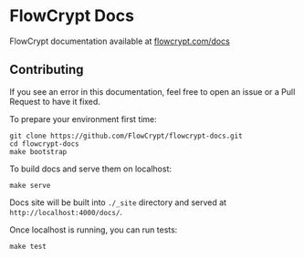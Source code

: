
# FlowCrypt Docs

FlowCrypt documentation available at [flowcrypt.com/docs](https://flowcrypt.com/docs/)
## Contributing

If you see an error in this documentation, feel free to open an issue or a Pull Request to have it fixed.

To prepare your environment first time:
```
git clone https://github.com/FlowCrypt/flowcrypt-docs.git
cd flowcrypt-docs
make bootstrap
```

To build docs and serve them on localhost:
```
make serve
```

Docs site will be built into `./_site` directory and served at `http://localhost:4000/docs/`.


Once localhost is running, you can run tests:
```
make test
```
